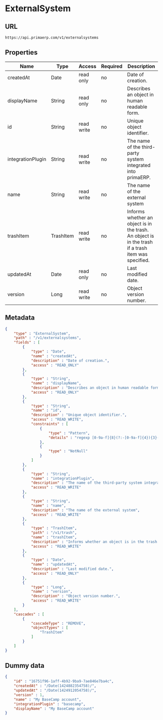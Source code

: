 ExternalSystem
==

## URL

	https://api.primaerp.com/v1/externalsystems

## Properties

| Name              | Type      | Access     | Required                                                               | Description                                                                                         |
|-------------------|-----------|------------|------------------------------------------------------------------------|-----------------------------------------------------------------------------------------------------|
| createdAt         | Date      | read only  | no                                                                     | Date of creation.                                                                                   |
| displayName       | String    | read only  | no                                                                     | Describes an object in human readable form.                                                         |
| id                | String    | read write | no                                                                     | Unique object identifier.                                                                           |
| integrationPlugin | String    | read write | no                                                                     | The name of the third-party system integrated into primaERP.                                        |
| name              | String    | read write | no                                                                     | The name of the external system                                                                     |
| trashItem         | TrashItem | read write | no                                                                     | Informs whether an object is in the trash. An object is in the trash if a trash item was specified. |
| updatedAt         | Date      | read only  | no                                                                     | Last modified date.                                                                                 |
| version           | Long      | read write | no                                                                     | Object version number.                                                                              |

## Metadata

```JSON
{
	"type" : "ExternalSystem",
	"path" : "/v1/externalsystems",
	"fields" : [
		{
			"type" : "Date",
			"name" : "createdAt",
			"description" : "Date of creation.",
			"access" : "READ_ONLY"
		},
		{
			"type" : "String",
			"name" : "displayName",
			"description" : "Describes an object in human readable form.",
			"access" : "READ_ONLY"
		},
		{
			"type" : "String",
			"name" : "id",
			"description" : "Unique object identifier.",
			"access" : "READ_WRITE",
			"constraints" : [
				{
					"type" : "Pattern",
					"details" : "regexp [0-9a-f]{8}(?:-[0-9a-f]{4}){3}-[0-9a-f]{12}"
				},
				{
					"type" : "NotNull"
				}
			]
		},
		{
			"type" : "String",
			"name" : "integrationPlugin",
			"description" : "The name of the third-party system integrated into primaERP.",
			"access" : "READ_WRITE"
		},
		{
			"type" : "String",
			"name" : "name",
			"description" : "The name of the external system",
			"access" : "READ_WRITE"
		},
		{
			"type" : "TrashItem",
			"path" : "/v1/trash",
			"name" : "trashItem",
			"description" : "Informs whether an object is in the trash. An object is in the trash if a trash item was specified.",
			"access" : "READ_WRITE"
		},
		{
			"type" : "Date",
			"name" : "updatedAt",
			"description" : "Last modified date.",
			"access" : "READ_ONLY"
		},
		{
			"type" : "Long",
			"name" : "version",
			"description" : "Object version number.",
			"access" : "READ_WRITE"
		}
	],
	"cascades" : [
		{
			"cascadeType" : "REMOVE",
			"objectTypes" : [
				"TrashItem"
			]
		}
	]
}
```

## Dummy data

```JSON
{
	"id" : "16751f96-1aff-4b92-9ba9-7ae846e7ba4c",
	"createdAt" : "/Date(1424882354758)/",
	"updatedAt" : "/Date(1424912054758)/",
	"version" : 1,
	"name" : "My BaseCamp account",
	"integrationPlugin" : "basecamp",
	"displayName" : "My BaseCamp account"
}
```
